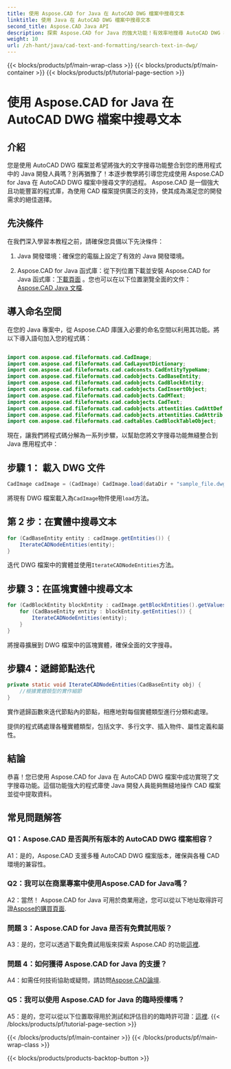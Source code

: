 ```yaml
---
title: 使用 Aspose.CAD for Java 在 AutoCAD DWG 檔案中搜尋文本
linktitle: 使用 Java 在 AutoCAD DWG 檔案中搜尋文本
second_title: Aspose.CAD Java API
description: 探索 Aspose.CAD for Java 的強大功能！有效率地搜尋 AutoCAD DWG 檔案中的文字。下載該庫並增強您的 CAD 應用程式。
weight: 10
url: /zh-hant/java/cad-text-and-formatting/search-text-in-dwg/
---
```


{{< blocks/products/pf/main-wrap-class >}}
{{< blocks/products/pf/main-container >}}
{{< blocks/products/pf/tutorial-page-section >}}

# 使用 Aspose.CAD for Java 在 AutoCAD DWG 檔案中搜尋文本

## 介紹

您是使用 AutoCAD DWG 檔案並希望將強大的文字搜尋功能整合到您的應用程式中的 Java 開發人員嗎？別再猶豫了！本逐步教學將引導您完成使用 Aspose.CAD for Java 在 AutoCAD DWG 檔案中搜尋文字的過程。 Aspose.CAD 是一個強大且功能豐富的程式庫，為使用 CAD 檔案提供廣泛的支持，使其成為滿足您的開發需求的絕佳選擇。

## 先決條件

在我們深入學習本教程之前，請確保您具備以下先決條件：

1. Java 開發環境：確保您的電腦上設定了有效的 Java 開發環境。

2.  Aspose.CAD for Java 函式庫：從下列位置下載並安裝 Aspose.CAD for Java 函式庫：[下載頁面](https://releases.aspose.com/cad/java/) 。您也可以在以下位置瀏覽全面的文件：[Aspose.CAD Java 文檔](https://reference.aspose.com/cad/java/).

## 導入命名空間

在您的 Java 專案中，從 Aspose.CAD 庫匯入必要的命名空間以利用其功能。將以下導入語句加入您的程式碼：

```java

import com.aspose.cad.fileformats.cad.CadImage;
import com.aspose.cad.fileformats.cad.CadLayoutDictionary;
import com.aspose.cad.fileformats.cad.cadconsts.CadEntityTypeName;
import com.aspose.cad.fileformats.cad.cadobjects.CadBaseEntity;
import com.aspose.cad.fileformats.cad.cadobjects.CadBlockEntity;
import com.aspose.cad.fileformats.cad.cadobjects.CadInsertObject;
import com.aspose.cad.fileformats.cad.cadobjects.CadMText;
import com.aspose.cad.fileformats.cad.cadobjects.CadText;
import com.aspose.cad.fileformats.cad.cadobjects.attentities.CadAttDef;
import com.aspose.cad.fileformats.cad.cadobjects.attentities.CadAttrib;
import com.aspose.cad.fileformats.cad.cadtables.CadBlockTableObject;
```

現在，讓我們將程式碼分解為一系列步驟，以幫助您將文字搜尋功能無縫整合到 Java 應用程式中：

## 步驟 1： 載入 DWG 文件

```java
CadImage cadImage = (CadImage) CadImage.load(dataDir + "sample_file.dwg");
```

將現有 DWG 檔案載入為`CadImage`物件使用`load`方法。

## 第 2 步：在實體中搜尋文本

```java
for (CadBaseEntity entity : cadImage.getEntities()) {
    IterateCADNodeEntities(entity);
}
```

迭代 DWG 檔案中的實體並使用`IterateCADNodeEntities`方法。

## 步驟 3：在區塊實體中搜尋文本

```java
for (CadBlockEntity blockEntity : cadImage.getBlockEntities().getValues()) {
    for (CadBaseEntity entity : blockEntity.getEntities()) {
        IterateCADNodeEntities(entity);
    }
}
```

將搜尋擴展到 DWG 檔案中的區塊實體，確保全面的文字搜尋。

## 步驟4：遞歸節點迭代

```java
private static void IterateCADNodeEntities(CadBaseEntity obj) {
    //根據實體類型的實作細節
}
```

實作遞歸函數來迭代節點內的節點，相應地對每個實體類型進行分類和處理。

提供的程式碼處理各種實體類型，包括文字、多行文字、插入物件、屬性定義和屬性。

## 結論

恭喜！您已使用 Aspose.CAD for Java 在 AutoCAD DWG 檔案中成功實現了文字搜尋功能。這個功能強大的程式庫使 Java 開發人員能夠無縫地操作 CAD 檔案並從中提取資料。

## 常見問題解答

### Q1：Aspose.CAD 是否與所有版本的 AutoCAD DWG 檔案相容？

A1：是的，Aspose.CAD 支援多種 AutoCAD DWG 檔案版本，確保與各種 CAD 環境的兼容性。

### Q2：我可以在商業專案中使用Aspose.CAD for Java嗎？

 A2：當然！ Aspose.CAD for Java 可用於商業用途，您可以從以下地址取得許可證[Aspose的購買頁面](https://purchase.aspose.com/buy).

### 問題 3：Aspose.CAD for Java 是否有免費試用版？

A3：是的，您可以透過下載免費試用版來探索 Aspose.CAD 的功能[這裡](https://releases.aspose.com/).

### 問題 4：如何獲得 Aspose.CAD for Java 的支援？

A4：如需任何技術協助或疑問，請訪問[Aspose.CAD論壇](https://forum.aspose.com/c/cad/19).

### Q5：我可以使用 Aspose.CAD for Java 的臨時授權嗎？

 A5：是的，您可以從以下位置取得用於測試和評估目的的臨時許可證：[這裡](https://purchase.aspose.com/temporary-license/).
{{< /blocks/products/pf/tutorial-page-section >}}

{{< /blocks/products/pf/main-container >}}
{{< /blocks/products/pf/main-wrap-class >}}

{{< blocks/products/products-backtop-button >}}
